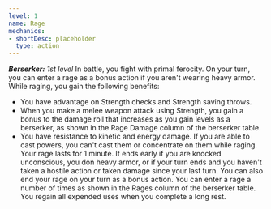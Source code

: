 ```yaml
---
level: 1
name: Rage
mechanics:
- shortDesc: placeholder
  type: action
---
```

_**Berserker:** 1st level_
In battle, you fight with primal ferocity. On your turn, you can enter a rage as a bonus action if you aren't wearing heavy armor.
While raging, you gain the following benefits:
- You have advantage on Strength checks and Strength saving throws.
- When you make a melee weapon attack using Strength, you gain a bonus to the damage roll that increases as you gain levels as a berserker, as shown in the Rage Damage column of the berserker table.
- You have resistance to kinetic and energy damage.
If you are able to cast powers, you can't cast them or concentrate on them while raging.
Your rage lasts for 1 minute. It ends early if you are knocked unconscious, you don heavy armor, or if your turn ends and you haven't taken a hostile action or taken damage since your last turn. You can also end your rage on your turn as a bonus action.
You can enter a rage a number of times as shown in the Rages column of the berserker table. You regain all expended uses when you complete a long rest.